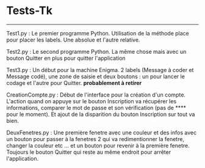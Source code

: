 # Tests-Tk
----------

Test1.py : 
Le premier programme Python. Utilisation de la méthode place pour placer les labels. Une absolue et l'autre relative.

Test2.py : 
Le second programme Python. La même chose mais avec un bouton Quitter en plus pour quitter l'application

Test3.py :
Un début pour la machine Enigma. 2 labels (Message à coder et Message codé), une zone de saisie et deux boutons : 
un pour lancer le codage et l'autre pour Quitter. **probablement à retirer**

CreationCompte.py :
Début de l'interface pour la création d'un compte. L'action quand on appuye sur le bouton Inscription va récupérer les informations, comparer le mot de passe 
et son vérification (pas de **** pour le moment). Et ajout de la disparition du bouton Inscription sur tout va bien.

DeuxFenetres.py :
Une première fenetre avec une couleur et des infos avec un bouton pour passer à la fenetres 2 qui va redimentionner la fenetre, changer la couleur etc ... 
et un bouton pour revenir à la première fenetre. Toujours le bouton Quitter qui reste au même endroit pour arrêter l'application.
